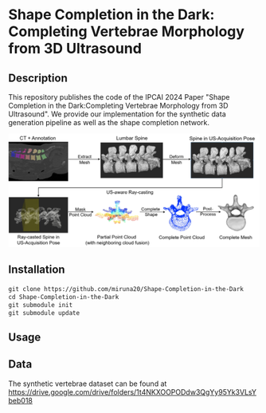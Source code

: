 # Shape Completion in the Dark: Completing Vertebrae Morphology from 3D Ultrasound

## Description 
This repository publishes the code of the IPCAI 2024 Paper "Shape Completion in the Dark:Completing Vertebrae Morphology from 3D Ultrasound".
We provide our implementation for the synthetic data generation pipeline as well as the shape completion network.

![Methodology Overview](method_overview.jpg)

## Installation
```
git clone https://github.com/miruna20/Shape-Completion-in-the-Dark
cd Shape-Completion-in-the-Dark
git submodule init 
git submodule update 
```
## Usage


## Data
The synthetic vertebrae dataset can be found at https://drive.google.com/drive/folders/1t4NKXOOPODdw3QgYy95Yk3VLsYbeb018

